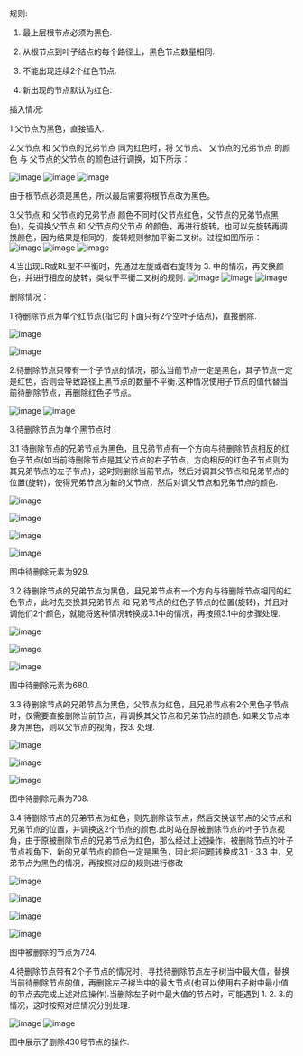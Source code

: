 规则:

1. 最上层根节点必须为黑色.

2. 从根节点到叶子结点的每个路径上，黑色节点数量相同.

3. 不能出现连续2个红色节点.

4. 新出现的节点默认为红色.

插入情况:

1.父节点为黑色，直接插入.

2.父节点 和 父节点的兄弟节点 同为红色时，将 父节点、 父节点的兄弟节点 的颜色 与 父节点的父节点 的颜色进行调换，如下所示：

![image](https://github.com/FudoJun/Data-Structure/assets/54784415/b829248d-04ff-4c73-8a7e-6e040a0afe09)
![image](https://github.com/FudoJun/Data-Structure/assets/54784415/90cdd44c-68c1-4cf4-985c-b110a54d6946)
![image](https://github.com/FudoJun/Data-Structure/assets/54784415/494acb73-909e-49ea-afb1-c543bc59d695)

由于根节点必须是黑色，所以最后需要将根节点改为黑色。

3.父节点 和 父节点的兄弟节点 颜色不同时(父节点红色，父节点的兄弟节点黑色)，先调换父节点 和 父节点的父节点 的颜色，再进行旋转，也可以先旋转再调换颜色，因为结果是相同的，旋转规则参加平衡二叉树。过程如图所示：
![image](https://github.com/FudoJun/Data-Structure/assets/54784415/db228eaf-a28b-46aa-a783-cea7e656a6c7)
![image](https://github.com/FudoJun/Data-Structure/assets/54784415/726665d2-b35c-438c-b947-52dd3b969a65)
![image](https://github.com/FudoJun/Data-Structure/assets/54784415/46eef2b7-733c-44db-8056-a2501e0cad91)

4.当出现LR或RL型不平衡时，先通过左旋或者右旋转为 3. 中的情况，再交换颜色，并进行相应的旋转，类似于平衡二叉树的规则.
![image](https://github.com/FudoJun/Data-Structure/assets/54784415/b0c7c7b7-c8d6-42ec-ba2e-fd12bf8dde0c)
![image](https://github.com/FudoJun/Data-Structure/assets/54784415/76350a18-b6ca-41a4-aca8-f7e9cda49055)
![image](https://github.com/FudoJun/Data-Structure/assets/54784415/ed8742f9-1b8e-414b-8788-6c097acc5c34)

删除情况：

1.待删除节点为单个红节点(指它的下面只有2个空叶子结点)，直接删除.

![image](https://github.com/FudoJun/Data-Structure/assets/54784415/24bf1938-8059-4c74-b7ad-57a3db5c4696)

![image](https://github.com/FudoJun/Data-Structure/assets/54784415/fa86ec53-3c84-4a03-98ff-8d02bb54a130)

2.待删除节点只带有一个子节点的情况，那么当前节点一定是黑色，其子节点一定是红色，否则会导致路径上黑节点的数量不平衡.这种情况使用子节点的值代替当前待删除节点，再删除红色子节点。

![image](https://github.com/FudoJun/Data-Structure/assets/54784415/322a950d-b2e0-4a3a-98a7-8adf64905337)
![image](https://github.com/FudoJun/Data-Structure/assets/54784415/d5fae088-2ae0-4c81-8c52-40f79d0b9824)

3.待删除节点为单个黑节点时：

3.1 待删除节点的兄弟节点为黑色，且兄弟节点有一个方向与待删除节点相反的红色子节点(如当前待删除节点是其父节点的右子节点，方向相反的红色子节点则为其兄弟节点的左子节点)，这时则删除当前节点，然后对调其父节点和兄弟节点的位置(旋转)，使得兄弟节点为新的父节点，然后对调父节点和兄弟节点的颜色.

![image](https://github.com/FudoJun/Data-Structure/assets/54784415/9df0a780-e184-452e-970c-e29973370601)

![image](https://github.com/FudoJun/Data-Structure/assets/54784415/44db95ac-5f60-4f15-8196-874a6facb3ac)

![image](https://github.com/FudoJun/Data-Structure/assets/54784415/9af52d20-b7ea-44b7-84f6-2ba32a1fba21)

![image](https://github.com/FudoJun/Data-Structure/assets/54784415/4203689f-c823-4140-9a32-9467f136b84e)

图中待删除元素为929.

3.2 待删除节点的兄弟节点为黑色，且兄弟节点有一个方向与待删除节点相同的红色节点，此时先交换其兄弟节点 和 兄弟节点的红色子节点的位置(旋转)，并且对调他们2个颜色，就能将这种情况转换成3.1中的情况，再按照3.1中的步骤处理.

![image](https://github.com/FudoJun/Data-Structure/assets/54784415/e143a695-2332-4ed0-a95c-97d35ceddac4)

![image](https://github.com/FudoJun/Data-Structure/assets/54784415/c2ce60f5-3da5-49c7-b0cc-e3fe80be0154)

![image](https://github.com/FudoJun/Data-Structure/assets/54784415/de990510-6ae6-42c6-a45a-780fee13a6bc)

图中待删除元素为680.

3.3 待删除节点的兄弟节点为黑色，父节点为红色，且兄弟节点有2个黑色子节点时，仅需要直接删除当前节点，再调换其父节点和兄弟节点的颜色. 如果父节点本身为黑色，则以父节点的视角，按3. 处理.

![image](https://github.com/FudoJun/Data-Structure/assets/54784415/c8bf51f3-acea-4324-9191-71bb5fd68303)

![image](https://github.com/FudoJun/Data-Structure/assets/54784415/f4385aff-a53d-45cc-b4ff-49206100e499)

![image](https://github.com/FudoJun/Data-Structure/assets/54784415/ab02fd54-130f-4b41-9c9c-7b7282e9fa77)

图中待删除元素为708.

3.4 待删除节点的兄弟节点为红色，则先删除该节点，然后交换该节点的父节点和兄弟节点的位置，并调换这2个节点的颜色.此时站在原被删除节点的叶子节点视角，由于原被删除节点的兄弟节点为红色，那么经过上述操作，被删除节点的叶子节点视角下，新的兄弟节点的颜色一定是黑色，因此将问题转换成3.1 - 3.3 中，兄弟节点为黑色的情况，再按照对应的规则进行修改

![image](https://github.com/FudoJun/Data-Structure/assets/54784415/ca38b333-059d-4e52-8a71-67b835a4f319)

![image](https://github.com/FudoJun/Data-Structure/assets/54784415/ba9f0cd3-157a-468a-a345-8e6f8bdbc48a)

![image](https://github.com/FudoJun/Data-Structure/assets/54784415/ee53d447-93b0-4bbd-adae-7b7a98ef0b4c)

![image](https://github.com/FudoJun/Data-Structure/assets/54784415/8c0c1d30-2f14-42ea-b23a-8716783bae83)


图中被删除的节点为724.

4.待删除节点带有2个子节点的情况时，寻找待删除节点左子树当中最大值，替换当前待删除节点的值，再删除左子树当中的最大节点(也可以使用右子树中最小值的节点去完成上述对应操作).当删除左子树中最大值的节点时，可能遇到 1. 2. 3.的情况，这时按照对应情况分别处理.

![image](https://github.com/FudoJun/Data-Structure/assets/54784415/a32620b0-a733-46b4-ab06-a03474b1efdb)
![image](https://github.com/FudoJun/Data-Structure/assets/54784415/8d5fbbc3-de44-4e6a-b7c0-48648f21f83f)

图中展示了删除430号节点的操作.







